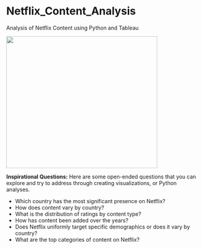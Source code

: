 # Netflix_Content_Analysis
Analysis of Netflix Content using Python and Tableau

<img src="https://github.com/robertoalatorre33/netflix_titles_analysis/blob/c6dfcf485fab6c56533cc9ba9bdc6b496de3e1e2/dashboard_visual/Netflix%20Content%20Analysis%20Dashboard.png"  width="400" height="350"> 

**Inspirational Questions:** Here are some open-ended questions that you can explore and try to address through creating visualizations, or Python analyses.

- Which country has the most significant presence on Netflix?
- How does content vary by country?
- What is the distribution of ratings by content type?
- How has content been added over the years?
- Does Netflix uniformly target specific demographics or does it vary by country?
- What are the top categories of content on Netflix? 
